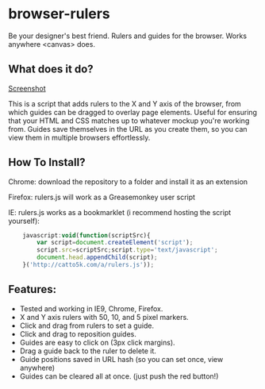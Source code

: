browser-rulers
==============
Be your designer&#39;s best friend.  Rulers and guides for the browser.  Works anywhere &lt;canvas&gt; does.

What does it do?
----------------
[Screenshot](http://i.imgur.com/7ozfe.jpg)

This is a script that adds rulers to the X and Y axis of the browser, from which guides can be dragged to overlay page elements.  Useful for ensuring that your HTML and CSS matches up to whatever mockup you're working from.  Guides save themselves in the URL as you create them, so you can view them in multiple browsers effortlessly.

How To Install?
---------------
Chrome: download the repository to a folder and install it as an extension

Firefox: rulers.js will work as a Greasemonkey user script

IE:  rulers.js works as a bookmarklet (i recommend hosting the script yourself):  
```javascript
    javascript:void(function(scriptSrc){
        var script=document.createElement('script');
        script.src=scriptSrc;script.type='text/javascript';
        document.head.appendChild(script);
    }('http://catto5k.com/a/rulers.js'));
```
Features:
---------
- Tested and working in IE9, Chrome, Firefox.
- X and Y axis rulers with 50, 10, and 5 pixel markers.
- Click and drag from rulers to set a guide.
- Click and drag to reposition guides.
- Guides are easy to click on (3px click margins).
- Drag a guide back to the ruler to delete it.
- Guide positions saved in URL hash (so you can set once, view anywhere)
- Guides can be cleared all at once. (just push the red button!)
